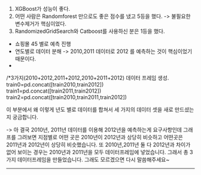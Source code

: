 1. XGBoost가 성능이 좋다.
2. 어떤 사람은 Randomforest 만으로도 좋은 점수를 냈고 5등을 했다. 
-> 불필요한 변수제거가 핵심이었다. 
3. RandomizedGridSearch와 Catboost를 사용하신 분은 1등을 했다.
  - 쇼핑몰 45 별로 예측 진행
  - 연도별로 데이터 분해 -> 2010,2011 데이터로 2012 를 예측하는 것이 핵심이었기 때문이다. 
  - 
  /*3가지(2010+2012,2011+2012,2010+2011+2012) 데이터 프레임 생성.
  train0=pd.concat([train2010,train2012])
  train1=pd.concat([train2011,train2012])
  train2=pd.concat([train2010,train2011,train2012])

이 부분에서 왜 이렇게 년도 별로 데이터를 합쳐서 세 가지의 데이터 셋을 새로 만드셨는지 궁금합니다.

-> 아 결국 2010년, 2011년 데이터를 이용해 2012년을 예측하는게 요구사항인데 그래프를 그려보면 지점별로 어떤 곳은 2010년이 2012년과 상당히 비슷하고 어떤곳은 2011년과 2012년이 상당히 비슷했습니다. 또 2010년,2011년 둘 다 2012년과 차이가 없어 보이는 경우는 2010년과 2011년을 모두 데이터프레임에 넣었습니다. 그래서 총 3가지 데이터프레임을 만들었습니다. 그래도 모르겠으면 다시 말씀해주세요~

----------------------------------------------------


